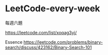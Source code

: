 # LeetCode-every-week
每週六題

https://leetcode.com/list/xoqag3yj/

Essence
https://leetcode.com/problems/binary-search/discuss/423162/Binary-Search-101
